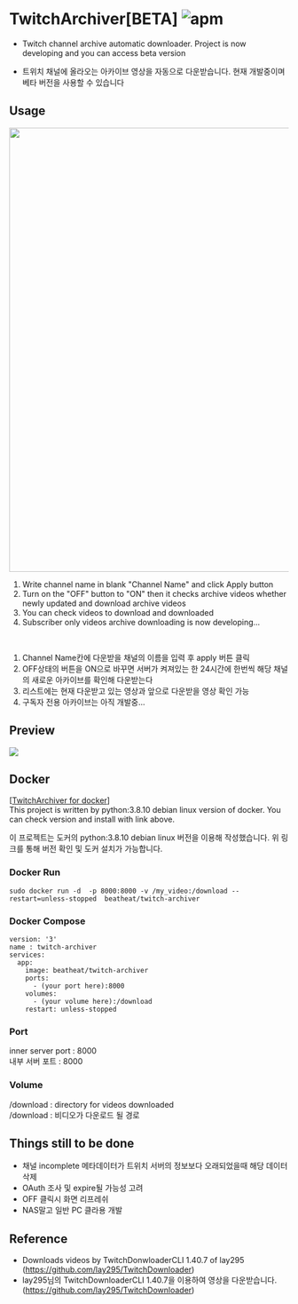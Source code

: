 # TwitchArchiver[BETA] ![apm](https://img.shields.io/apm/l/vim-mode.svg)
- Twitch channel archive automatic downloader. Project is now developing and you can access beta version   

- 트위치 채널에 올라오는 아카이브 영상을 자동으로 다운받습니다. 현재 개발중이며 베타 버전을 사용할 수 있습니다   

Usage
---
<img src="https://cdn.discordapp.com/attachments/987651683687481394/1014166255349026916/ex2.png" width="800"/><br>
1. Write channel name in blank "Channel Name" and click Apply button
2. Turn on the "OFF" button to "ON" then it checks archive videos whether newly updated and download archive videos
3. You can check videos to download and downloaded
4. Subscriber only videos archive downloading is now developing...   

<br>

1. Channel Name칸에 다운받을 채널의 이름을 입력 후 apply 버튼 클릭
2. OFF상태의 버튼을 ON으로 바꾸면 서버가 켜져있는 한 24시간에 한번씩 해당 채널의 새로운 아카이브를 확인해 다운받는다
3. 리스트에는 현재 다운받고 있는 영상과 앞으로 다운받을 영상 확인 가능
4. 구독자 전용 아카이브는 아직 개발중...


Preview
---
![](https://cdn.discordapp.com/attachments/987651683687481394/1014167564378718350/ex1.gif)   

Docker
---
[[TwitchArchiver for docker](https://hub.docker.com/r/beatheat/twitch-archiver)]   
This project is written by python:3.8.10 debian linux version of docker. You can check version and install with link above.   

이 프로젝트는 도커의 python:3.8.10 debian linux 버전을 이용해 작성했습니다. 위 링크를 통해 버전 확인 및 도커 설치가 가능합니다.   

### Docker Run
```
sudo docker run -d  -p 8000:8000 -v /my_video:/download --restart=unless-stopped  beatheat/twitch-archiver
```

### Docker Compose
```
version: '3'
name : twitch-archiver
services:
  app:
    image: beatheat/twitch-archiver
    ports:
      - (your port here):8000
    volumes:
      - (your volume here):/download
    restart: unless-stopped
```
### Port
inner server port : 8000      
내부 서버 포트 : 8000
### Volume
/download : directory for videos downloaded    
/download : 비디오가 다운로드 될 경로


Things still to be done
---
- 채널 incomplete 메타데이터가 트위치 서버의 정보보다 오래되었을때 해당 데이터 삭제
- OAuth 조사 및 expire될 가능성 고려
- OFF 클릭시 화면 리프레쉬
- NAS말고 일반 PC 클라용 개발

Reference
---
- Downloads videos by TwitchDonwloaderCLI 1.40.7 of lay295 (https://github.com/lay295/TwitchDownloader)   
- lay295님의 TwitchDownloaderCLI 1.40.7을 이용하여 영상을 다운받습니다. (https://github.com/lay295/TwitchDownloader)   


